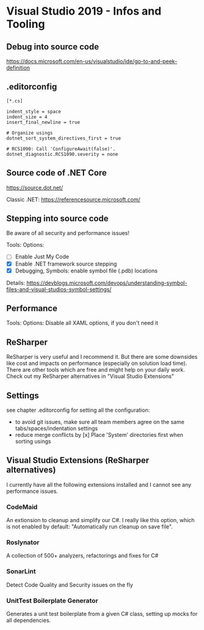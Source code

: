 # Visual Studio 2019 - Infos and Tooling

## Debug into source code

<https://docs.microsoft.com/en-us/visualstudio/ide/go-to-and-peek-definition>

## .editorconfig

```config
[*.cs]

indent_style = space
indent_size = 4
insert_final_newline = true

# Organize usings
dotnet_sort_system_directives_first = true

# RCS1090: Call 'ConfigureAwait(false)'.
dotnet_diagnostic.RCS1090.severity = none
```

## Source code of .NET Core

<https://source.dot.net/>

Classic .NET: <https://referencesource.microsoft.com/>

## Stepping into source code

Be aware of all security and performance issues!

Tools: Options:

- [ ] Enable Just My Code
- [x] Enable .NET framework source stepping
- [x] Debugging, Symbols: enable symbol file (.pdb) locations 

Details: <https://devblogs.microsoft.com/devops/understanding-symbol-files-and-visual-studios-symbol-settings/>

## Performance

Tools: Options: Disable all XAML options, if you don't need it

## ReSharper

ReSharper is very useful and I recommend it. But there are some downsides like cost and impacts on performance (especially on solution load time).
There are other tools which are free and might help on your daily work. Check out my ReSharper alternatives in "Visual Studio Extensions"

## Settings

see chapter .editorconfig for setting all the configuration:

- to avoid git issues, make sure all team members agree on the same tabs/spaces/indentation settings
- reduce merge conflicts by [x] Place 'System' directories first when sorting usings

## Visual Studio Extensions (ReSharper alternatives)

I currently have all the following extensions installed and I cannot see any performance issues.

### CodeMaid

An extionsion to cleanup and simplify our C#. I really like this option, which is not enabled by default: "Automatically run cleanup on save file".

### Roslynator

A collection of 500+ analyzers, refactorings and fixes for C#

### SonarLint

Detect Code Quality and Security issues on the fly

### UnitTest Boilerplate Generator

Generates a unit test boilerplate from a given C# class, setting up mocks for all dependencies.
